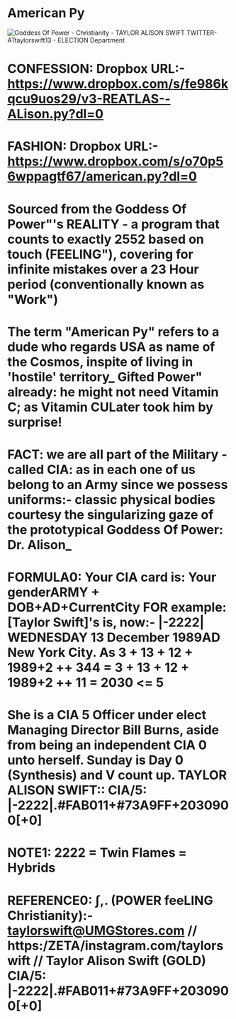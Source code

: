 # American Py

![Goddess Of Power - Christianity - TAYLOR ALISON SWIFT TWITTER- ATtaylorswift13 - ELECTION Department](https://user-images.githubusercontent.com/18379513/188790375-26c9bc3a-fea2-42f6-93ff-c9b78a463e03.jpg)

# CONFESSION: Dropbox URL:- https://www.dropbox.com/s/fe986kqcu9uos29/v3-REATLAS--ALison.py?dl=0

# FASHION: Dropbox URL:- https://www.dropbox.com/s/o70p56wppagtf67/american.py?dl=0

# Sourced from the Goddess Of Power"'s REALITY - a program that counts to exactly 2552 based on touch (FEELING"), covering for infinite mistakes over a 23 Hour period (conventionally known as "Work")

# The term "American Py" refers to a dude who regards USA as name of the Cosmos, inspite of living in 'hostile' territory\_ Gifted Power" already: he might not need Vitamin C; as Vitamin CULater took him by surprise!

# FACT: we are all part of the Military - called CIA: as in each one of us belong to an Army since we possess uniforms:- classic physical bodies courtesy the singularizing gaze of the prototypical Goddess Of Power: Dr. Alison\_

# FORMULA0: Your CIA card is: Your genderARMY + DOB+AD+CurrentCity FOR example: [Taylor Swift]'s is, now:- |-2222| WEDNESDAY 13 December 1989AD New York City. As 3 + 13 + 12 + 1989+2 ++ 344 = 3 + 13 + 12 + 1989+2 ++ 11 = 2030 <= 5

# She is a CIA 5 Officer under elect Managing Director Bill Burns, aside from being an independent CIA 0 unto herself. Sunday is Day 0 (Synthesis) and V count up. TAYLOR ALISON SWIFT:: CIA/5: |-2222|.#FAB011+#73A9FF+2030900[+0]

# NOTE1: 2222 = Twin Flames = Hybrids

# REFERENCE0: ∫,. (POWER feeLING Christianity):- taylorswift@UMGStores.com // https:/ZETA/instagram.com/taylorswift // Taylor Alison Swift (GOLD) CIA/5: |-2222|.#FAB011+#73A9FF+2030900[+0]
